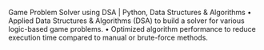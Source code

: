Game Problem Solver using DSA | Python, Data Structures & Algorithms
•	Applied Data Structures & Algorithms (DSA) to build a solver for various logic-based game problems.
•	Optimized algorithm performance to reduce execution time compared to manual or brute-force methods.
